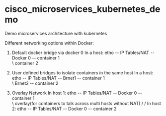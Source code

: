 # cisco_microservices_kubernetes_demo

Demo microservices architecture with kubernetes

Different networking options within Docker:
1) Default docker bridge via docker 0
In a host: etho -- IP Tables/NAT -- Docker 0 -- container 1
                                             \
                                              \ container 2
                                              
2) User defined bridges to isolate containers in the same host
In a host: etho -- IP Tables/NAT -- Brnet1 -- container 1
                                 \
                                  \ Brnet2 -- container 2
                                  
3) Overlay Network
In host 1: etho -- IP Tables/NAT -- Docker 0 -- container 1
                                                           \
                                                             \ 
                                                               overlay(for containers to talk across multi hosts without NAT)
                                                               /
                                                              /
In host 2: etho -- IP Tables/NAT -- Docker 0 -- container 2
